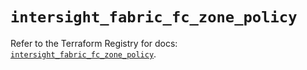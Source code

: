 # `intersight_fabric_fc_zone_policy`

Refer to the Terraform Registry for docs: [`intersight_fabric_fc_zone_policy`](https://registry.terraform.io/providers/ciscodevnet/intersight/1.0.71/docs/resources/fabric_fc_zone_policy).
